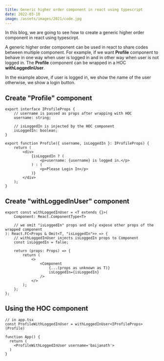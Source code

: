 ```yaml
---
title: Generic higher order component in react using typescript
date: 2022-03-10
image: /assets/images/2021/code.jpg
---
```


In this blog, we are going to see how to create a generic higher order component in react using typescirpt.

A generic higher order component can be used in react to share codes between multiple component. For example, if we want **Profile** component to behave in one way when user is logged in and in other way when user is not logged in. The **Profile** component can be wrapped in a HOC **withLoggedInUser**.

In the example above, if user is logged in, we show the name of the user otherwise, we show a login button.

## Create **"Profile"** component

```tsx
export interface IProfileProps {
    // username is passed as props after wrapping with HOC
    username: string;

    // isLoggedIn is injected by the HOC component
    isLoggedIn: boolean;
}

export function Profile({ username, isLoggedIn }: IProfileProps) {
    return (
        <div>
            {isLoggedIn ? (
                <p>username: {username} is logged in.</p>
            ) : (
                <p>Please Login In</p>
            )}
        </div>
    );
}
```

## Create **"withLoggedInUser"** component

```tsx
export const withLoggedInUser = <T extends {}>(
    Component: React.ComponentType<T>

    // we omit "isLoggedIn" props and only expose other props of the wrapped component
): React.FC<Props & Omit<T, "isLoggedIn">> => {
    // withLoggedInUser injects isLoggedIn props to Component
    const isLoggedIn = false;

    return (props: Props) => {
        return (
            <>
                <Component
                    {...(props as unknown as T)}
                    isLoggedIn={isLoggedIn}
                />
            </>
        );
    };
};
```

## Using the HOC component

```tsx
// in app.tsx
const ProfileWithLoggedInUser = withLoggedInUser<IProfileProps>(Profile)

function App() {
  return (
    <ProfileWithLoggedInUser username='baijanath'>
  )
}
```
